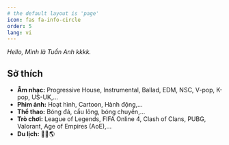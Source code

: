 ```yaml
---
# the default layout is 'page'
icon: fas fa-info-circle
order: 5
lang: vi
---
```

_Hello, Mình là Tuấn Anh kkkk._

## Sở thích

- **Âm nhạc:** Progressive House, Instrumental, Ballad, EDM, NSC, V-pop, K-pop, US-UK,...
- **Phim ảnh:** Hoạt hình, Cartoon, Hành động,...
- **Thể thao:** Bóng đá, cầu lông, bóng chuyền,...
- **Trò chơi:** League of Legends, FIFA Online 4, Clash of Clans, PUBG, Valorant, Age of Empires (AoE),...
- **Du lịch:** 🧳🚅🌎


<div>
  <style>
    .gr_custom_header_1755141133 {
        border-bottom: 0.5px solid gray; /* giảm border */
        margin-bottom: 5px;
        text-align: center;
        font-size: 150%;
        font-weight: bold;
        line-height: 1.5;
    }
    .gr_custom_header_1755141133 {
      border-bottom: 1px solid gray;
      margin-bottom: 5px;
      text-align: center;
      font-size: 150%;
    }
    .gr_custom_each_container_1755141133 {
      margin-bottom: 10px;
      overflow: auto;
      padding-bottom: 4px;
      border-bottom: 1px solid #aaa;
    }
    .gr_custom_book_container_1755141133 {
      float: left;
      margin-right: 4px;
      width: 39px;
      height: 60px;
      overflow: hidden;
    }
    .gr_custom_author_1755141133,
    .gr_custom_tags_1755141133 {
      font-size: 10px;
    }
    .gr_custom_tags_1755141133 {
      color: gray;
    }
    .gr_custom_rating_1755141133 {
      float: right;
    }
  </style>

  <div id="gr_custom_widget_1755141133"></div>

  <script src="https://www.goodreads.com/review/custom_widget/183608996.Dinh's%20bookshelf:%20read?cover_position=left&cover_size=small&num_books=100&order=d&shelf=read&show_author=1&show_cover=1&show_rating=0&show_review=0&show_tags=0&show_title=1&sort=date_read&widget_bg_color=FFFFFF&widget_border_width=1&widget_id=1755141133&widget_text_color=000000&widget_title_size=large&widget_width=medium" type="text/javascript" charset="utf-8"></script>

  <script>
  document.addEventListener("DOMContentLoaded", function() {
    const header = document.querySelector('.gr_custom_header_1755141133');
    if(header){
      header.textContent = "Books Anh Dinh Has Read"; // sửa text ở đây
    }
  });
</script>
</div>

